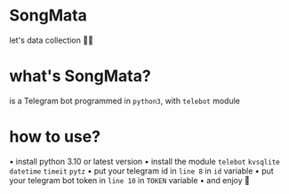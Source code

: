 # SongMata
let's data collection 🤷🏻

# what's SongMata?
is a Telegram bot programmed in ``python3``, with ``telebot`` module

# how to use?
• install python 3.10 or latest version
• install the module ``telebot`` ``kvsqlite`` ``datetime`` ``timeit`` ``pytz``
• put your telegram id in ``line 8`` in ``id`` variable
• put your telegram bot token in ``line 10`` in ``TOKEN`` variable
• and enjoy 👾

